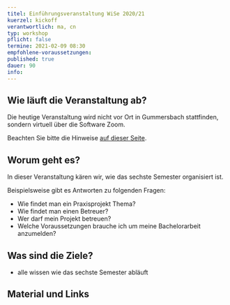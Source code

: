 ```yaml
---
titel: Einführungsveranstaltung WiSe 2020/21
kuerzel: kickoff
verantwortlich: ma, cn
typ: workshop
pflicht: false
termine: 2021-02-09 08:30
empfohlene-voraussetzungen: 
published: true
dauer: 90
info: 
---
```



## Wie läuft die Veranstaltung ab?

Die heutige Veranstaltung wird nicht vor Ort in Gummersbach stattfinden, sondern virtuell über die Software Zoom.

Beachten Sie bitte die Hinweise [auf dieser Seite](/mi-bachelor-praxisprojektseminar/hinweise-onlinesessions).

## Worum geht es?
In dieser Veranstaltung kären wir, wie das sechste Semester organisiert ist.

Beispielsweise gibt es Antworten zu folgenden Fragen:
* Wie findet man ein Praxisprojekt Thema?
* Wie findet man einen Betreuer?
* Wer darf mein Projekt betreuen?
* Welche Voraussetzungen brauche ich um meine Bachelorarbeit anzumelden?


## Was sind die Ziele?
- alle wissen wie das sechste Semester abläuft


## Material und Links


